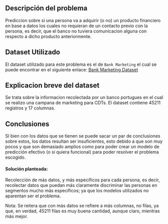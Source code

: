 ## Descripción del problema
Prediccion sobre si una persona va a adquirir (o no) un producto financiero en base a datos los cuales no requieran de un contacto previo con la persona, es decir, que el banco no tuviera comunicacion alguna con respecto a dicho producto anteriormente.

## Dataset Utilizado
El dataset utilizado para este problema es el de `Bank Marketing` el cual se puede encontrar en el siguiente enlace: [Bank Marketing Dataset](https://archive.ics.uci.edu/ml/datasets/Bank+Marketing)

## Explicacion breve del dataset
Se trata sobre la informacion recolectada por un banco portugues en el cual se realizo una campana de marketing para CDTs. El dataset contiene 45211 registros y 17 columnas.

## Conclusiones
SI bien con los datos que se tienen se puede sacar un par de conclusiones sobre estos, los datos resultan ser insuficientes, esto debido a que son muy pocos y que son demasiado amplios como para poder crear un modelo de predicción efectivo (o si quiera funcional) para poder resolver el problema escogido. 

 

#### Solución planteada: 

Recolección de más datos, y más específicos para cada persona, es decir, recolectar datos que puedan más claramente discriminar las personas en segmentos mucho más específicos; ya que los modelos utilizados no aparentan ser el problema. 

 
Nota: Se reitera que con más datos se refiere a más columnas, no filas, ya que, en verdad, 45211 filas es muy buena cantidad, aunque claro, mientras más mejor. 